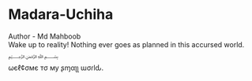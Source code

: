 # Madara-Uchiha
Author - Md Mahboob <br>
Wake up to reality! Nothing ever goes as planned in this accursed world.
<br>﷽<br>
ωєℓ¢σмє тσ му ʂɱαʅʅ ɯσɾlԃ.